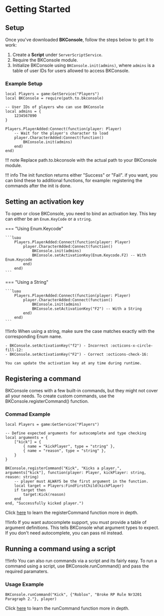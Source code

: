 # Getting Started

## Setup

Once you've downloaded **BKConsole**, follow the steps below to get it to work:

1. Create a **Script** under `ServerScriptService`.
2. Require the BKConsole module.
3. Initialize BKConsole using `BKConsole.init(admins)`, where `admins` is a table of user IDs for users allowed to access BKConsole.

### Example Setup

```luau
local Players = game:GetService("Players")
local BKConsole = require(path.to.bkconsole)

-- User IDs of players who can use BKConsole
local admins = {
	1234567890
}

Players.PlayerAdded:Connect(function(player: Player)
	-- Wait for the player's character to load
	player.CharacterAdded:Connect(function()
		BKConsole.init(admins)
	end)
end)
```
!!! note
    Replace path.to.bkconsole with the actual path to your BKConsole module.

!!! info
    The init function returns either "Success" or "Fail". if you want, you can bind these to additional functions, for example: registering the commands after the init is done.

## Setting an activation key
To open or close BKConsole, you need to bind an activation key. This key can either be an `Enum.KeyCode` or a `string`.

=== "Using Enum.Keycode"

    ```luau
        Players.PlayerAdded:Connect(function(player: Player)
            player.CharacterAdded:Connect(function()
                BKConsole.init(admins)
                BKConsole.setActivationKey(Enum.Keycode.F2) -- With Enum.Keycode
            end)
        end)
    ```
=== "Using a String"

    ```luau
        Players.PlayerAdded:Connect(function(player: Player)
            player.CharacterAdded:Connect(function()
                BKConsole.init(admins)
                BKConsole.setActivationKey("F2") -- With a String
            end)
        end)
    ```

!!!info
    When using a string, make sure the case matches exactly with the corresponding Enum name.

    - BKConsole.setActivationKey("f2") - Incorrect :octicons-x-circle-fill-12:
    - BKConsole.setActivationKey("F2") - Correct :octicons-check-16:

    You can update the activation key at any time during runtime.
    

## Registering a command
BKConsole comes with a few built-in commands, but they might not cover all your needs. To create custom commands, use the BKConsole.registerCommand() function.

### Commad Example

```luau
local Players = game:GetService("Players")

-- Define expected arguments for autocomplete and type checking
local arguments = {
    ["kick"] = {
        { name = "kickPlayer", type = "string" },
        { name = "reason", type = "string" },
    }
}

BKConsole.registerCommand("Kick", "Kicks a player.", arguments["kick"], function(player: Player, kickPlayer: string, reason: string) 
    -- player must ALWAYS be the first argument in the function.
	local target = Players:FindFirstChild(kickPlayer)
	if target then
		target:Kick(reason)
	end
end, "Successfully kicked player.")
```

Click [here](API.md#registercommand) to learn the registerCommand function more in depth.

!!!info
    If you want autocomplete support, you must provide a table of argument definitions. This tells BKConsole what argument types to expect. If you don't need autocomplete, you can pass nil instead.

## Running a command using a script

!!!info
    You can also run commands via a script and its fairly easy. To run a command using a script, use
    BKConsole.runCommand() and pass the required paramaters.

### Usage Example
```luau
BKConsole.runCommand("Kick", {"Roblox", "Broke RP Rule Nr3201 Paragraph 2."}, player)
```

Click [here](API.md#runcommand) to learn the runCommand function more in depth.